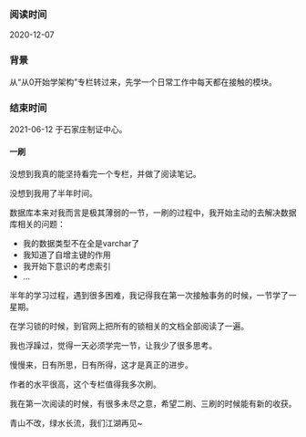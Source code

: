 ### 阅读时间

2020-12-07

### 背景

从“从0开始学架构”专栏转过来，先学一个日常工作中每天都在接触的模块。





### 结束时间

2021-06-12 于石家庄制证中心。



#### 一刷

没想到我真的能坚持看完一个专栏，并做了阅读笔记。

没想到我用了半年时间。

数据库本来对我而言是极其薄弱的一节，一刷的过程中，我开始主动的去解决数据库相关的问题：

- 我的数据类型不在全是varchar了
- 我知道了自增主键的作用
- 我开始下意识的考虑索引
- ...

半年的学习过程，遇到很多困难，我记得我在第一次接触事务的时候，一节学了一星期。

在学习锁的时候，到官网上把所有的锁相关的文档全部阅读了一遍。

我也浮躁过，觉得一天必须学完一节，让我少了很多思考。

慢慢来，日有所思，日有所得，这才是真正的进步。

作者的水平很高，这个专栏值得我多次刷。

我在第一次阅读的时候，有很多未尽之意，希望二刷、三刷的时候能有新的收获。

青山不改，绿水长流，我们江湖再见~


